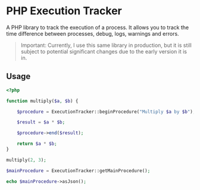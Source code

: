# PHP Execution Tracker

A PHP library to track the execution of a process. It allows you to track the time difference between processes, debug, logs, warnings and errors.

> Important: Currently, I use this same library in production, but it is still subject to potential significant changes due to the early version it is in.

## Usage

```php
<?php

function multiply($a, $b) {

    $procedure = ExecutionTracker::beginProcedure("Multiply $a by $b");

    $result = $a * $b;

    $procedure->end($result);

    return $a * $b;
}

multiply(2, 3);

$mainProcedure = ExecutionTracker::getMainProcedure();

echo $mainProcedure->asJson();
```